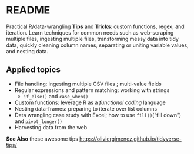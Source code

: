 
<!-- README.md is generated from README.Rmd. Please edit that file -->

# README

Practical R/data-wrangling **Tips** and **Tricks**: custom functions,
regex, and iteration. Learn techniques for common needs such as
web-scraping multiple files, ingesting multiple files, transforming
messy data into tidy data, quickly cleaning column names, separating or
uniting variable values, and nesting data.

## Applied topics

-   File handling: ingesting multiple CSV files ; multi-value fields  
-   Regular expressions and pattern matching: working with strings
    -   `if_else()` and `case_when()`  
-   Custom functions: leverage R as a *functional coding* language  
-   Nesting data-frames: preparing to iterate over list columns  
-   Data wrangling case study with Excel; how to use `fill()`(“fill
    down”) and `pivot_longer()`
-   Harvesting data from the web

**See Also** these awesome tips
<https://oliviergimenez.github.io/tidyverse-tips/>
